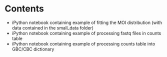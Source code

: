 # Contents

* iPython notebook containing example of fitting the MOI distribution (with data contained in the small_data folder)
* iPython notebook containing example of processing fastq files in counts table
* iPython notebook containing example of processing counts table into GBC/CBC dictionary
